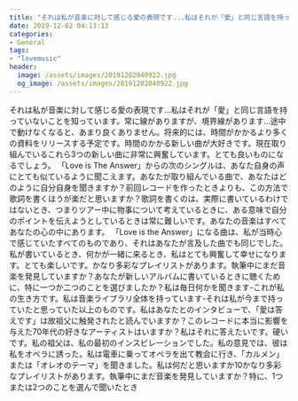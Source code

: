 ```yaml
---
title: "それは私が音楽に対して感じる愛の表現です...私はそれが「愛」と同じ言語を持っていないことを知っています。"
date: 2019-12-02 04:13:13
categories:
- General
tags:
- "lovemusic"
header:
  image: /assets/images/20191202040922.jpg
  og_image: /assets/images/20191202040922.jpg
---
```


それは私が音楽に対して感じる愛の表現です...私はそれが「愛」と同じ言語を持っていないことを知っています。常に線がありますが、境界線があります...途中で動けなくなると、あまり良くありません。将来的には、時間がかかるより多くの資料をリリースする予定です。時間のかかる新しい曲が大好きです。現在取り組んでいるこれら3つの新しい曲に非常に興奮しています。とても良いものになるでしょう。 「Love is The Answer」からの次のシングルは、あなた自身の声にとても似ているように聞こえます。あなたが取り組んでいる曲で、あなたはどのように自分自身を聞きますか？前回レコードを作ったときよりも、この方法で歌詞を書くほうが楽だと思いますか？歌詞を書くのは、実際に書いているわけではないとき、つまりツアー中に物事について考えているときに、ある意味で自分のポイントを伝えようとしているときは常に難しいです。あなたの音楽はすべてあなたの心の中にあります。 「Love is the Answer」になる曲は、私が当時心で感じていたすべてのものであり、それはあなたが言及した曲でも同じでした。私が書いているとき、何かが一緒に来るとき、私はとても興奮して幸せになります。とても楽しいです。かなり多彩なプレイリストがあります。執筆中にまだ音楽を発見していますか？あなたが新しいアルバムに書いているときに聴くために、特に一つか二つのことを選びましたか？私は毎日何かを聞きます-これが私の生き方です。私は音楽ライブラリ全体を持っています-それは私が今まで持っていたと思っていた以上のものです。私はあなたとのインタビューで、「愛は答えです」は故祖父に触発されたと読んでいますか？このレコードに本当に影響を与えた70年代の好きなアーティストはいますか？私はそれに答えたいです。硬いです。私の祖父は、私の最初のインスピレーションでした。私の意見では、彼は私をオペラに誘った。私は電車に乗ってオペラを出て教会に行き、「カルメン」または「オレオのテーマ」を聞きました。私は何だと思いますか10かなり多彩なプレイリストがあります。執筆中にまだ音楽を発見していますか？特に、1つまたは2つのことを選んで聞いたとき
